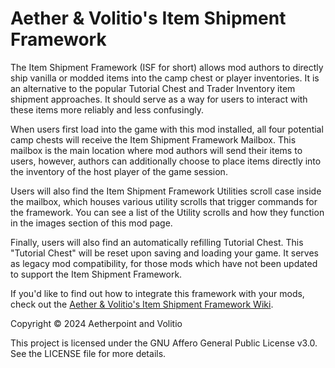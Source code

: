 # Aether & Volitio's Item Shipment Framework
The Item Shipment Framework (ISF for short) allows mod authors to directly ship vanilla or modded items into the camp chest or player inventories. It is an alternative to the popular Tutorial Chest and Trader Inventory item shipment approaches. It should serve as a way for users to interact with these items more reliably and less confusingly.

When users first load into the game with this mod installed, all four potential camp chests will receive the Item Shipment Framework Mailbox. This mailbox is the main location where mod authors will send their items to users, however, authors can additionally choose to place items directly into the inventory of the host player of the game session.

Users will also find the Item Shipment Framework Utilities scroll case inside the mailbox, which houses various utility scrolls that trigger commands for the framework. You can see a list of the Utility scrolls and how they function in the images section of this mod page.

Finally, users will also find an automatically refilling Tutorial Chest. This "Tutorial Chest" will be reset upon saving and loading your game. It serves as legacy mod compatibility, for those mods which have not been updated to support the Item Shipment Framework.

If you'd like to find out how to integrate this framework with your mods, check out the [Aether & Volitio's Item Shipment Framework Wiki](https://github.com/AtilioA/BG3-item-shipment-framework/wiki).

Copyright © 2024 Aetherpoint and Volitio

This project is licensed under the GNU Affero General Public License v3.0. See the LICENSE file for more details.

